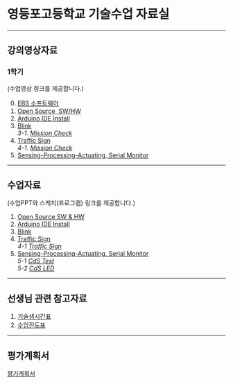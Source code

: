 # 영등포고등학교 기술수업 자료실

---
## 강의영상자료  

### 1학기
(수업영상 링크를 제공합니다.)  

0. [EBS 소프트웨어](https://www.youtube.com/watch?v=0U0ve_HFUL8&index=1&list=PLvNzObWMMx6sOn-8v4n-03AvN0WJesphL)  
1. [Open Source  SW/HW](https://youtu.be/uzxkh0Kuxw4)  
2. [Arduino IDE Install](https://youtu.be/maocBcSlXoI)  
3. [Blink]( https://youtu.be/PdWDSBaDjAk)  
  *3-1. [Mission Check](https://youtu.be/gQwkho2GFw4)*  
4. [Traffic Sign](https://youtu.be/-ZfHFw6LWpg)  
  *4-1. [Mission Check](https://youtu.be/36Rng_rK9Ac)*  
5. [Sensing-Processing-Actuating, Serial Monitor](https://youtu.be/d-yImQZi-rE)  
  
  
---
## 수업자료
(수업PPT와 스케치(프로그램) 링크를 제공합니다.)
1. [Open Source SW & HW](https://1drv.ms/p/s!AuczxMq8lCmfqxL6RUZcV3rNwly1)    
2. [Arduino IDE Install](https://1drv.ms/p/s!AuczxMq8lCmfqxNV--n-ezM_aEAB)    
3. [Blink](https://1drv.ms/p/s!AuczxMq8lCmfqxdWAat3HAwLYn5c)    
4. [Traffic Sign](https://1drv.ms/p/s!AuczxMq8lCmfqyb1Uf4ST8qIkgfE)    
  *4-1 [Traffic Sign](https://github.com/mtinet/tech/blob/master/Traffic_Sign/Traffic_Sign.ino)*    
5. [Sensing-Processing-Actuating, Serial Monitor](https://1drv.ms/p/s!AuczxMq8lCmfqyeYfiT7ebj9rYrQ)    
  *5-1 [CdS Test](https://github.com/mtinet/tech/blob/master/CdS_test/CdS_test.ino)*    
  *5-2 [CdS LED](https://github.com/mtinet/tech/blob/master/CdS_led/CdS_led.ino)*    
    
---
## 선생님 관련 참고자료  
1. [기술샘시간표](https://docs.google.com/presentation/d/1Cvb758ILrGwJwOGEWjotMPziGf45rx0jRTh863w12dc/edit?usp=sharing)  
2. [수업진도표](https://docs.google.com/spreadsheets/d/1-CA9rqCuhi_lfbfPPH5vlXms9xTWV8lpVEOSls11wp0/edit?usp=sharing)  


---
## 평가계획서  

[평가계획서]()
